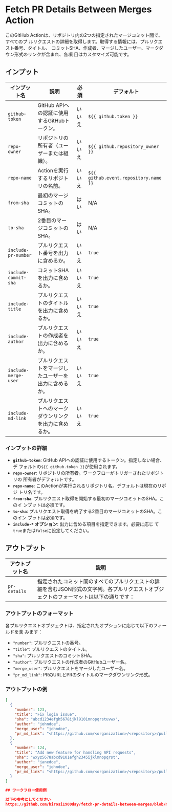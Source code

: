 # Fetch PR Details Between Merges Action

このGitHub Actionは、リポジトリ内の2つの指定されたマージコミット間で、すべてのプ
ルリクエストの詳細を取得します。取得する情報には、プルリクエスト番号、タイトル、
コミットSHA、作成者、マージしたユーザー、マークダウン形式のリンクが含まれ、各項
目はカスタマイズ可能です。

## インプット

| インプット名         | 説明                                                   | 必須   | デフォルト                            |
| -------------------- | ------------------------------------------------------ | ------ | ------------------------------------- |
| `github-token`       | GitHub APIへの認証に使用するGitHubトークン。           | いいえ | `${{ github.token }}`                 |
| `repo-owner`         | リポジトリの所有者（ユーザーまたは組織）。             | いいえ | `${{ github.repository_owner }}`      |
| `repo-name`          | Actionを実行するリポジトリの名前。                     | いいえ | `${{ github.event.repository.name }}` |
| `from-sha`           | 最初のマージコミットのSHA。                            | はい   | N/A                                   |
| `to-sha`             | 2番目のマージコミットのSHA。                           | はい   | N/A                                   |
| `include-pr-number`  | プルリクエスト番号を出力に含めるか。                   | いいえ | `true`                                |
| `include-commit-sha` | コミットSHAを出力に含めるか。                          | いいえ | `true`                                |
| `include-title`      | プルリクエストのタイトルを出力に含めるか。             | いいえ | `true`                                |
| `include-author`     | プルリクエストの作成者を出力に含めるか。               | いいえ | `true`                                |
| `include-merge-user` | プルリクエストをマージしたユーザーを出力に含めるか。   | いいえ | `true`                                |
| `include-md-link`    | プルリクエストへのマークダウンリンクを出力に含めるか。 | いいえ | `true`                                |

### インプットの詳細

- **`github-token`**: GitHub APIへの認証に使用するトークン。指定しない場合、デ
  フォルトの`${{ github.token }}`が使用されます。
- **`repo-owner`**: リポジトリの所有者。ワークフローがトリガーされたリポジトリの
  所有者がデフォルトです。
- **`repo-name`**: このActionが実行されるリポジトリ名。デフォルトは現在のリポジ
  トリ名です。
- **`from-sha`**: プルリクエスト取得を開始する最初のマージコミットのSHA。このイ
  ンプットは必須です。
- **`to-sha`**: プルリクエスト取得を終了する2番目のマージコミットのSHA。このイン
  プットは必須です。
- **`include-*` オプション**: 出力に含める項目を指定できます。必要に応じ
  て`true`または`false`に設定してください。

## アウトプット

| アウトプット名 | 説明                                                                                                                                   |
| -------------- | -------------------------------------------------------------------------------------------------------------------------------------- |
| `pr-details`   | 指定されたコミット間のすべてのプルリクエストの詳細を含むJSON形式の文字列。各プルリクエストオブジェクトのフォーマットは以下の通りです： |

### アウトプットのフォーマット

各プルリクエストオブジェクトは、指定されたオプションに応じて以下のフィールドを含
みます：

- `"number"`: プルリクエストの番号。
- `"title"`: プルリクエストのタイトル。
- `"sha"`: プルリクエストのコミットSHA。
- `"author"`: プルリクエストの作成者のGitHubユーザー名。
- `"merge_user"`: プルリクエストをマージしたユーザー名。
- `"pr_md_link"`: PRのURLとPRのタイトルのマークダウンリンク形式。

### アウトプットの例

```json
[
  {
    "number": 123,
    "title": "Fix login issue",
    "sha": "abcd1234efgh5678ijkl9101mnopqrstuvwx",
    "author": "johndoe",
    "merge_user": "johndoe",
    "pr_md_link": "<https://github.com/<organization>/<repository>/pull/123|Fix login issue>"
  },
  {
    "number": 124,
    "title": "Add new feature for handling API requests",
    "sha": "wxyz5678abcd9101efgh2345ijklmnopqrst",
    "author": "janedoe",
    "merge_user": "johndoe",
    "pr_md_link": "<https://github.com/<organization>/<repository>/pull/124|Add new feature for handling API requests>"
  }
]

## ワークフロー使用例

以下の参考にしてください
https://github.com/hirosi1900day/fetch-pr-details-between-merges/blob/main/.github/workflows/example_ci.yml

```
